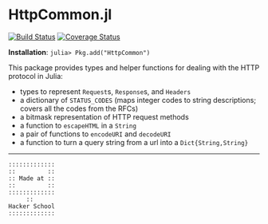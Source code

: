# HttpCommon.jl

[![Build Status](https://travis-ci.org/JuliaWeb/HttpCommon.jl.svg?branch=master)](https://travis-ci.org/JuliaWeb/HttpCommon.jl)
[![Coverage Status](https://img.shields.io/coveralls/JuliaWeb/HttpCommon.jl.svg)](https://coveralls.io/r/JuliaWeb/HttpCommon.jl)

**Installation**: `julia> Pkg.add("HttpCommon")`

This package provides types and helper functions for dealing with the HTTP protocol in Julia:

* types to represent `Request`s, `Response`s, and `Headers`
* a dictionary of `STATUS_CODES`
    (maps integer codes to string descriptions; covers all the codes from the RFCs)
* a bitmask representation of HTTP request methods
* a function to `escapeHTML` in a `String`
* a pair of functions to `encodeURI` and `decodeURI`
* a function to turn a query string from a url into a `Dict{String,String}`

---

~~~~
:::::::::::::
::         ::
:: Made at ::
::         ::
:::::::::::::
     ::
Hacker School
:::::::::::::
~~~~
